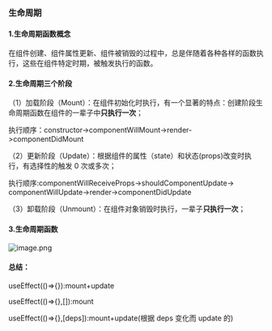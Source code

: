 ### 生命周期

#### 1.生命周期函数概念

在组件创建、组件属性更新、组件被销毁的过程中，总是伴随着各种各样的函数执行，这些在组件特定时期，被触发执行的函数。

#### 2.生命周期三个阶段

（1）加载阶段（Mount）：在组件初始化时执行，有一个显著的特点：创建阶段生命周期函数在组件的一辈子中**只执行一次**；

执行顺序：constructor->componentWillMount->render->componentDidMount

（2）更新阶段（Update）：根据组件的属性（state）和状态(props)改变时执行，有选择性的触发 0 次或多次；

执行顺序:componentWillReceiveProps->shouldComponentUpdate->
componentWillUpdate->render->componentDidUpdate

（3）卸载阶段（Unmount）：在组件对象销毁时执行，一辈子**只执行一次**；

#### 3.生命周期函数

![image.png](https://upload-images.jianshu.io/upload_images/29487578-687f7a434941d45e.png?imageMogr2/auto-orient/strip%7CimageView2/2/w/1240)

#### 总结：

useEffect(()=>{}):mount+update

useEffect(()=>{},[]):mount

useEffect(()=>{},[deps]):mount+update(根据 deps 变化而 update 的)
